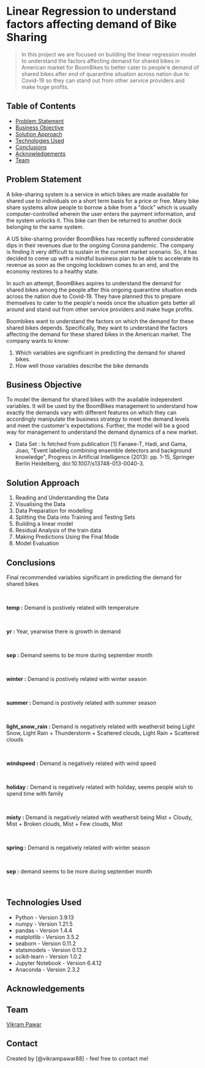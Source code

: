 # Linear Regression to understand factors affecting demand of Bike Sharing
> In this project we are focused on building the linear regression model to understand the factors affecting demand for shared bikes in American market for BoomBikes to better cater to people'e demand of shared bikes after end of quarantine situation across nation due to Covid-19 so they can stand out from other service providers and make huge profits.


## Table of Contents
* [Problem Statement](#problem-statement)
* [Business Objective](#business-objective)
* [Solution Approach](#analysis-approach)
* [Technologies Used](#technologies-used)
* [Conclusions](#conclusions)
* [Acknowledgements](#acknowledgements)
* [Team](#team)

<!-- You can include any other section that is pertinent to your problem -->

## Problem Statement
A bike-sharing system is a service in which bikes are made available for shared use to individuals on a short term basis for a price or free. Many bike share systems allow people to borrow a bike from a "dock" which is usually computer-controlled wherein the user enters the payment information, and the system unlocks it. This bike can then be returned to another dock belonging to the same system.


A US bike-sharing provider BoomBikes has recently suffered considerable dips in their revenues due to the ongoing Corona pandemic. The company is finding it very difficult to sustain in the current market scenario. So, it has decided to come up with a mindful business plan to be able to accelerate its revenue as soon as the ongoing lockdown comes to an end, and the economy restores to a healthy state. 


In such an attempt, BoomBikes aspires to understand the demand for shared bikes among the people after this ongoing quarantine situation ends across the nation due to Covid-19. They have planned this to prepare themselves to cater to the people's needs once the situation gets better all around and stand out from other service providers and make huge profits.


Boombikes want to understand the factors on which the demand for these shared bikes depends. Specifically, they want to understand the factors affecting the demand for these shared bikes in the American market. The company wants to know:

1. Which variables are significant in predicting the demand for shared bikes.
2. How well those variables describe the bike demands

## Business Objective
To model the demand for shared bikes with the available independent variables. 
It will be used by the BoomBikes management to understand how exactly the demands vary with different features on which they can accordingly manipulate the business strategy to meet the demand levels and meet the customer's expectations. 
Further, the model will be a good way for management to understand the demand dynamics of a new market.

- Data Set : 
Is fetched from publication
[1] Fanaee-T, Hadi, and Gama, Joao, "Event labeling combining ensemble detectors and background knowledge", Progress in Artificial Intelligence (2013): pp. 1-15, Springer Berlin Heidelberg, doi:10.1007/s13748-013-0040-3.


## Solution Approach
1. Reading and Understanding the Data
2. Visualising the Data
3. Data Preparation for modelling
4. Splitting the Data into Training and Testing Sets
5. Building a linear model
6. Residual Analysis of the train data
7. Making Predictions Using the Final Mode
8. Model Evaluation

## Conclusions

Final recommended variables significant in predicting the demand for shared bikes

<br/>

__temp :__ Demand is postively related with temperature

<br/>

__yr :__ Year, yearwise there is growth in demand

<br/>

__sep :__ Demand seems to be more during september month

<br/>

__winter :__ Demand is postively related with winter season

<br/>

__summer :__ Demand is postively related with summer season

<br/>

__light_snow_rain :__ Demand is negatively related with weathersit being Light Snow, Light Rain + Thunderstorm + Scattered clouds, Light Rain + Scattered clouds

<br/>

__windspeed :__ Demand is negatively related with wind speed

<br/>

__holiday :__ Demand is negatively related with holiday, seems people wish to spend time with family

<br/>

__misty :__ Demand is negatively related with weathersit being Mist + Cloudy, Mist + Broken clouds, Mist + Few clouds, Mist

<br/>

__spring :__ Demand is negatively related with winter season

<br/>

__sep :__ demand seems to be more during september month

<br/>

## Technologies Used
- Python - Version 3.9.13
- numpy - Version 1.21.5
- pandas - Version 1.4.4
- matplotlib - Version 3.5.2
- seaborn - Version 0.11.2
- statsmodels - Version 0.13.2
- scikit-learn - Version 1.0.2
- Jupyter Notebook - Version 6.4.12
- Anaconda - Version 2.3.2

## Acknowledgements

## Team
[Vikram Pawar](https://www.linkedin.com/in/vikrampawar88/)


## Contact
Created by [@vikrampawar88] - feel free to contact me!



<!-- Optional -->
<!-- ## License -->
<!-- This project is open source and available under the [... License](). -->

<!-- You don't have to include all sections - just the one's relevant to your project -->
